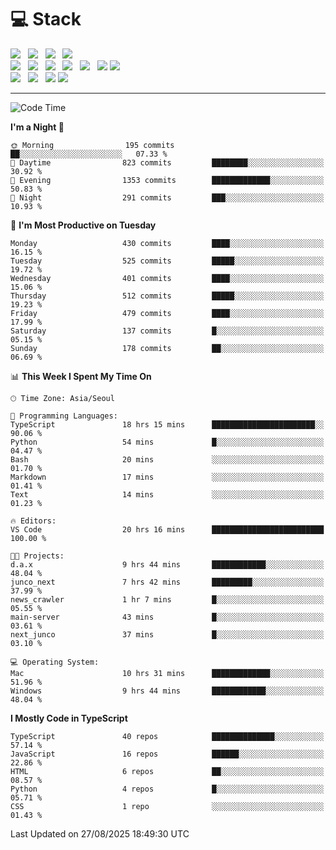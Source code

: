 <h1>💻 Stack</h1>
<div>
 <!-- badge : https://shields.io/ -->
 <!-- icon : https://simpleicons.org/?q=Get -->
 <img src="https://img.shields.io/badge/HTML5-e74c3c?style=flat-square&logo=HTML5&logoColor=white"/> &nbsp 
 <img src="https://img.shields.io/badge/CSS3-0A84FF?style=flat-square&logo=CSS3&logoColor=white"/> &nbsp 
 <img src="https://img.shields.io/badge/JavaScript-FFCD11?style=flat-square&logo=JavaScript&logoColor=white"/> &nbsp 
 <img src="https://img.shields.io/badge/TypeScript-3075C0?style=flat-square&logo=TypeScript&logoColor=white"/>
 <br/>
 <img src="https://img.shields.io/badge/Next-000000?style=flat-square&logo=nextdotjs&logoColor=white"/> &nbsp 
 <img src="https://img.shields.io/badge/React-00BCF6?style=flat-square&logo=React&logoColor=white"/> &nbsp 
 <img src="https://img.shields.io/badge/Redux-764ABC?style=flat-square&logo=Redux&logoColor=white"/> &nbsp
 <img src="https://img.shields.io/badge/Recoil-3578E5?style=flat-square&logo=recoil&logoColor=white"/> &nbsp
 <img src="https://img.shields.io/badge/React-Query-FF4154?style=flat-square&logo=reactquery&logoColor=white"/> &nbsp 
 <img src="https://img.shields.io/badge/styled%2Dcomponents-DB7093?style=flat-square&logo=styled%2Dcomponents&logoColor=white"/>
 <img src="https://img.shields.io/badge/CSS Modules-000000?style=flat-square&logo=CSS Modules&logoColor=white"/> &nbsp 
 <br/>
 <img src="https://img.shields.io/badge/Node-339933?style=flat-square&logo=Node.js&logoColor=white"/> &nbsp 
 <img src="https://img.shields.io/badge/Express-000000?style=flat-square&logo=Express&logoColor=white"/> &nbsp 
 <img src="https://img.shields.io/badge/MongoDB-47A248?style=flat-square&logo=MongoDB&logoColor=white"/>
 <img src="https://img.shields.io/badge/MariaDB-003545?style=flat-square&logo=mariadb&logoColor=white"/>
</div>

<hr>

<!--START_SECTION:waka-->
![Code Time](http://img.shields.io/badge/Code%20Time-2%2C809%20hrs%2044%20mins-blue)

**I'm a Night 🦉** 

```text
🌞 Morning                195 commits         ██░░░░░░░░░░░░░░░░░░░░░░░   07.33 % 
🌆 Daytime                823 commits         ████████░░░░░░░░░░░░░░░░░   30.92 % 
🌃 Evening                1353 commits        █████████████░░░░░░░░░░░░   50.83 % 
🌙 Night                  291 commits         ███░░░░░░░░░░░░░░░░░░░░░░   10.93 % 
```
📅 **I'm Most Productive on Tuesday** 

```text
Monday                   430 commits         ████░░░░░░░░░░░░░░░░░░░░░   16.15 % 
Tuesday                  525 commits         █████░░░░░░░░░░░░░░░░░░░░   19.72 % 
Wednesday                401 commits         ████░░░░░░░░░░░░░░░░░░░░░   15.06 % 
Thursday                 512 commits         █████░░░░░░░░░░░░░░░░░░░░   19.23 % 
Friday                   479 commits         ████░░░░░░░░░░░░░░░░░░░░░   17.99 % 
Saturday                 137 commits         █░░░░░░░░░░░░░░░░░░░░░░░░   05.15 % 
Sunday                   178 commits         ██░░░░░░░░░░░░░░░░░░░░░░░   06.69 % 
```


📊 **This Week I Spent My Time On** 

```text
🕑︎ Time Zone: Asia/Seoul

💬 Programming Languages: 
TypeScript               18 hrs 15 mins      ███████████████████████░░   90.06 % 
Python                   54 mins             █░░░░░░░░░░░░░░░░░░░░░░░░   04.47 % 
Bash                     20 mins             ░░░░░░░░░░░░░░░░░░░░░░░░░   01.70 % 
Markdown                 17 mins             ░░░░░░░░░░░░░░░░░░░░░░░░░   01.41 % 
Text                     14 mins             ░░░░░░░░░░░░░░░░░░░░░░░░░   01.23 % 

🔥 Editors: 
VS Code                  20 hrs 16 mins      █████████████████████████   100.00 % 

🐱‍💻 Projects: 
d.a.x                    9 hrs 44 mins       ████████████░░░░░░░░░░░░░   48.04 % 
junco_next               7 hrs 42 mins       █████████░░░░░░░░░░░░░░░░   37.99 % 
news_crawler             1 hr 7 mins         █░░░░░░░░░░░░░░░░░░░░░░░░   05.55 % 
main-server              43 mins             █░░░░░░░░░░░░░░░░░░░░░░░░   03.61 % 
next_junco               37 mins             █░░░░░░░░░░░░░░░░░░░░░░░░   03.10 % 

💻 Operating System: 
Mac                      10 hrs 31 mins      █████████████░░░░░░░░░░░░   51.96 % 
Windows                  9 hrs 44 mins       ████████████░░░░░░░░░░░░░   48.04 % 
```

**I Mostly Code in TypeScript** 

```text
TypeScript               40 repos            ██████████████░░░░░░░░░░░   57.14 % 
JavaScript               16 repos            ██████░░░░░░░░░░░░░░░░░░░   22.86 % 
HTML                     6 repos             ██░░░░░░░░░░░░░░░░░░░░░░░   08.57 % 
Python                   4 repos             █░░░░░░░░░░░░░░░░░░░░░░░░   05.71 % 
CSS                      1 repo              ░░░░░░░░░░░░░░░░░░░░░░░░░   01.43 % 
```




 Last Updated on 27/08/2025 18:49:30 UTC
<!--END_SECTION:waka-->
